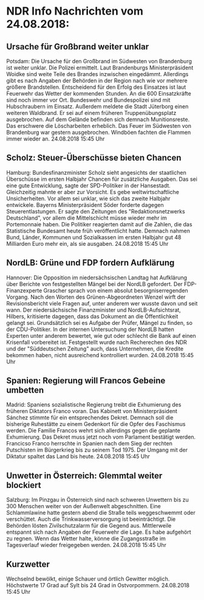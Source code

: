 # NDR Info Nachrichten vom 24.08.2018:


## Ursache für Großbrand weiter unklar
Potsdam: Die Ursache für den Großbrand im Südwesten von Brandenburg ist weiter unklar. Die Polizei ermittelt. Laut Brandenburgs Ministerpräsident Woidke sind weite Teile des Brandes inzwischen eingedämmt. Allerdings gibt es nach Angaben der Behörden in der Region nach wie vor mehrere größere Brandstellen. Entscheidend für den Erfolg des Einsatzes ist laut Feuerwehr das Wetter der kommenden Stunden. An die 600 Einsatzkräfte sind noch immer vor Ort. Bundeswehr und Bundespolizei sind mit Hubschraubern im Einsatz. Außerdem meldete die Stadt Jüterborg einen weiteren Waldbrand. Er sei auf einem früheren Truppenübungsplatz ausgebrochen. Auf dem Gelände befinden sich demnach Munitionsreste. Das erschwere die Löscharbeiten erheblich. Das Feuer im Südwesten von Brandenburg war gestern ausgebrochen. Windböen fachten die Flammen immer wieder an. 24.08.2018 15:45 Uhr 

## Scholz: Steuer-Überschüsse bieten Chancen
Hamburg:    Bundesfinanzminister Scholz sieht angesichts der staatlichen Überschüsse im ersten Halbjahr Chancen für zusätzliche Ausgaben. Das sei eine gute Entwicklung, sagte der SPD-Politiker in der Hansestadt. Gleichzeitig mahnte er aber zur Vorsicht. Es gebe weltwirtschaftliche Unsicherheiten. Vor allem sei unklar, wie sich das zweite Halbjahr entwickele. Bayerns Ministerpräsident Söder forderte dagegen Steuerentlastungen. Er sagte den Zeitungen des "Redaktionsnetzwerks Deutschland", vor allem die Mittelschicht müsse wieder mehr im Portemonnaie haben. Die Politiker reagierten damit auf die Zahlen, die das Statistische Bundesamt heute früh veröffentlicht hatte. Demnach nahmen Bund, Länder, Kommunen und Sozialkassen im ersten Halbjahr gut 48 Milliarden Euro mehr ein, als sie ausgaben. 24.08.2018 15:45 Uhr 

## NordLB: Grüne und FDP fordern Aufklärung
Hannover: Die Opposition im niedersächsischen Landtag hat Aufklärung über Berichte von festgestellten Mängel bei der NordLB gefordert. Der FDP-Finanzexperte Grascher sprach von einem absolut besorgniserregenden Vorgang. Nach den Worten des Grünen-Abgeordneten Wenzel wirft der Revisionsbericht viele Fragen auf, unter anderem wer wusste davon und seit wann. Der niedersächsische Finanzminister und NordLB-Aufsichtsrat, Hilbers, kritisierte dagegen, dass das Dokument an die Öffentlichkeit gelangt sei. Grundsätzlich sei es Aufgabe der Prüfer, Mängel zu finden, so der CDU-Politiker. In der internen Untersuchung der NordLB hatten Experten unter anderem bewertet, wie gut oder schlecht die Bank auf einen Krisenfall vorbereitet ist. Festgestellt wurde nach Recherechen des NDR und der "Süddeutschen Zeitung" auch, dass Unternehmen, die Kredite bekommen haben, nicht ausreichend kontrolliert wurden. 24.08.2018 15:45 Uhr 

## Spanien: Regierung will Francos Gebeine umbetten
Madrid:   Spaniens sozialistische Regierung treibt die Exhumierung des früheren Diktators Franco voran. Das Kabinett von Ministerpräsident Sánchez stimmte für ein entsprechendes Dekret. Demnach soll die bisherige Ruhestätte zu einem Gedenkort für die Opfer des Faschismus werden. Die Familie Francos wehrt sich allerdings gegen die geplante Exhumierung. Das Dekret muss jetzt noch vom Parlament bestätigt werden. Francicso Franco herrschte in Spanien nach dem Sieg der rechten Putschisten im Bürgerkrieg bis zu seinem Tod 1975. Der Umgang mit der Diktatur spaltet das Land bis heute. 24.08.2018 15:45 Uhr 

## Unwetter in Österreich: Glemmtal weiter blockiert
Salzburg: Im Pinzgau in Österreich sind nach schweren Unwettern bis zu 300 Menschen weiter von der Außenwelt abgeschnitten. Eine Schlammlawine hatte gestern abend die Straße teils weggeschwemmt oder verschüttet. Auch die Trinkwasserversorgung ist beeinträchtigt. Die Behörden lösten Zivilschutzalarm für die Gegend aus. Mittlerweile entspannt sich nach Angaben der Feuerwehr die Lage. Es habe aufgehört zu regnen. Wenn das Wetter halte, könne die Zugangsstraße im Tagesverlauf wieder freigegeben werden. 24.08.2018 15:45 Uhr 

## Kurzwetter
Wechselnd bewölkt, einige Schauer und örtlich Gewitter möglich. Höchstwerte 17 Grad auf Sylt bis 24 Grad in Ostvorpommern. 24.08.2018 15:45 Uhr 
